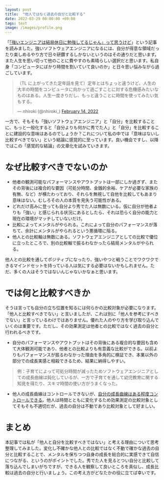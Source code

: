 ```yaml
---
layout: post
title:  "他人ではなく過去の自分と比較する"
date: 2022-03-29 00:00:00 +09:00
tags: text
image: /images/profile.png
---
```


「[「強いエンジニアは結局休日に勉強してるじゃん」って思うけど](https://rabspice.hatenablog.com/entry/2022/03/28/000158)」という記事を読みました。強いソフトウェアエンジニアになるには、自分が得意な領域だったり楽しめるやり方で日々研鑽するしかないというのはその通りだと思います。また人生を思い切って他のことに費やすのも素晴らしい選択だと思います。私自身「コンピュータにばかり時間を割いていて良いのか」と日々思い悩みながら過ごしています。

<blockquote class="twitter-tweet"><p lang="ja" dir="ltr">（TL に上がってきた定年話を見て）定年とはちょっと違うけど、人生の大半の時間をコンピュータに向かって過ごすことに対する危機感みたいなものはある。人生一度きりだし、もっと違うことに時間を使ってみたい気もする。</p>&mdash; nhiroki (@nhiroki_) <a href="https://twitter.com/nhiroki_/status/1493231372064165888?ref_src=twsrc%5Etfw">February 14, 2022</a></blockquote> <script async src="https://platform.twitter.com/widgets.js" charset="utf-8"></script>

一方で、そもそも「強いソフトウェアエンジニア」と「自分」を比較することに、もっと一般化すると「自分よりも何かに秀でた人」と「自分」を比較することに建設的な意味はあるのでしょうか？これについて私の中では「意味はないし比較すべきでない」という結論に感覚的に至っています。良い機会ですし、以降ではこの「感覚的な結論」の文章化を試みていきます。

# なぜ比較すべきでないのか

- 他者の観測可能なパフォーマンスやアウトプットは一部にしか過ぎず、またその背後には複合的な要因（可処分時間、金銭的余裕、ケアが必要な家族の有無、など）が横たわっており、それらを無視して自他を比較してもあまり意味はない。むしろその人の本質を見失う可能性がある。
- どれだけ高みに登っても自分より秀でた人は無数にいる。仮に自分が他者よりも「強い」と感じられる状況にあるとしたら、それは恐らく自分の能力と現在の環境がマッチしていないだけ。
- 比較によってメンタルがやられる。これによって自分のパフォーマンスが落ちて、余計にメンタルがやられるという悪循環に陥る。
- 他人との比較軸は無数にある。ソフトウェアエンジニアとしての比較で優位に立ったところで、別の比較軸で振るわなかったら結局メンタルがやられる。

他人との比較を通してポジティブになったり、強いやつと戦うことでワクワクできるマインドセットを持っている人は気にする必要はないかもしれません。ただ、多くの人はそうではないんじゃないかなぁと思います。

# では何と比較すべきか

そうは言っても自分の立ち位置を知るには何らかの比較対象が必要になります。「他人と比較すべきでない」と言いましたが、これは別に「他人を参考にすべきでない」と言っているわけではありません。優れた人のやり方を学び取り込んでいくのは重要です。ただし、その効果測定は他者との比較ではなく過去の自分と行われるべきです。

- 自分のパフォーマンスやアウトプットはその背後にある複合的な要因も含めて大体観測可能であり、他者との比較よりも有意義な比較ができる。以前よりもパフォーマンスが振るわなかった理由を多角的に検証でき、本業以外の部分での成長実感と相殺できるため、結果に納得しやすい。

> 例：子育てによって可処分時間が減ったためソフトウェアエンジニアとしての成長曲線は鈍化しているが、一方で子育てを通して幼児教育に関する知見を得たり、スキマ時間の使い方がうまくなった。

- 他人の成長曲線はコントロールできないが、[自分の成長曲線はある程度コントロールできる](/2019/02/14/make-progress)。他人は時間とともに変化するため効果測定の比較対象としてそもそも不適切だが、過去の自分は不動であり比較対象として好ましい。

# まとめ

本記事では私が「他人と自分を比較すべきではない」と考える理由について思考整理してみました。変化し不確かな他人との比較ではなく不動で確かな過去の自分と比較することで、メンタルを保ちつつ自身の成長を総合的に実感できて自信につながる、というのがポイントでした。秀でた人を見るとつい自分と比較して落ち込んでしまいがちですが、できる人を観察して良いところを真似し、成長比較は過去の自分と行いましょう。この考え方がどなたかの役に立てば幸いです。